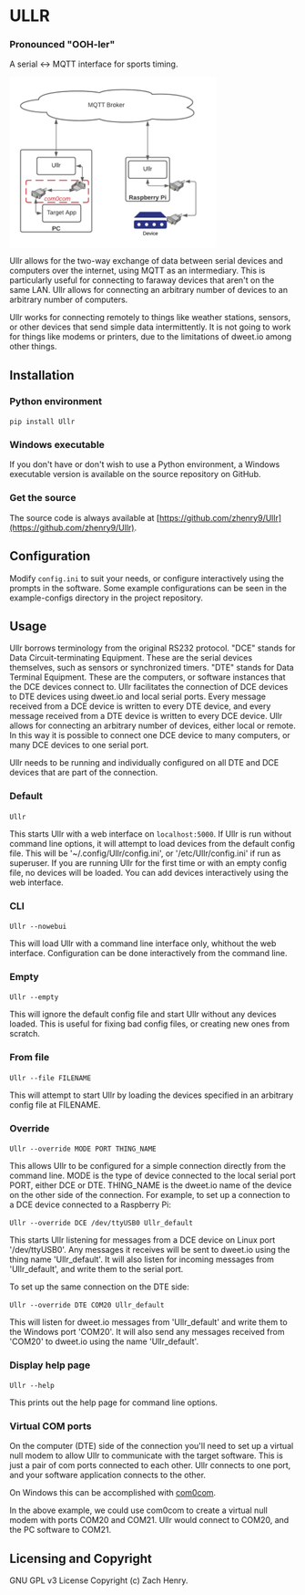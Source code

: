 # ULLR
### Pronounced "OOH-ler"
A serial <-> MQTT interface for sports timing.

<img src="https://github.com/zhenry9/Ullr/raw/main/Ullr-signal-flow.png" height="300" align="middle">

Ullr allows for the two-way exchange of data between serial devices and computers over the internet, 
using MQTT as an intermediary. 
This is particularly useful for connecting to faraway devices that aren't on the same LAN. 
Ullr allows for connecting an arbitrary number of devices to an arbitrary number of computers.

Ullr works for connecting remotely to things like weather stations, sensors, or other devices that send 
simple data intermittently. It is not going to work for things like modems or printers, due to the limitations of 
dweet.io among other things.

## Installation
### Python environment
  
`pip install Ullr`
  
### Windows executable
If you don't have or don't wish to use a Python environment, a Windows executable version is available on the source
repository on GitHub.

### Get the source
The source code is always available at [https://github.com/zhenry9/Ullr](https://github.com/zhenry9/Ullr).

## Configuration
Modify `config.ini` to suit your needs, or configure interactively using the prompts in the software. Some example
configurations can be seen in the example-configs directory in the project repository.

## Usage

Ullr borrows terminology from the original RS232 protocol. "DCE" stands for Data Circuit-terminating Equipment. These 
are the serial devices themselves, such as sensors or synchronized timers. "DTE" stands for Data Terminal Equipment. 
These are the computers, or software instances that the DCE devices connect to. Ullr facilitates the connection of 
DCE devices to DTE devices using dweet.io and local serial ports. Every message received from a DCE device is written to 
every DTE device, and every message received from a DTE device is written to every DCE device. Ullr allows for 
connecting an arbitrary number of devices, either local or remote. In this way it is possible to connect one DCE device 
to many computers, or many DCE devices to one serial port. 

Ullr needs to be running and individually configured on all DTE and DCE devices that are part of the connection.

### Default
`Ullr`

This starts Ullr with a web interface on `localhost:5000`.
If Ullr is run without command line options, it will attempt to load devices from the default config file. This
will be '~/.config/Ullr/config.ini', or '/etc/Ullr/config.ini' if run as superuser. 
If you are running Ullr for the first time or with an empty config file, no devices will be loaded. You can add
devices interactively using the web interface.

### CLI
`Ullr --nowebui`

This will load Ullr with a command line interface only, whithout the web interface. 
Configuration can be done interactively from the command line.

### Empty
`Ullr --empty`

This will ignore the default config file and start Ullr without any devices loaded. This is useful for fixing bad
config files, or creating new ones from scratch.

### From file
`Ullr --file FILENAME`

This will attempt to start Ullr by loading the devices specified in an arbitrary config file at FILENAME.

### Override
`Ullr --override MODE PORT THING_NAME`

This allows Ullr to be configured for a simple connection directly from the command line. MODE is the type of device
connected to the local serial port PORT, either DCE or DTE. THING_NAME is the dweet.io name of the device on the other
side of the connection. For example, to set up a connection to a DCE device connected to a Raspberry Pi:

```Ullr --override DCE /dev/ttyUSB0 Ullr_default```

This starts Ullr listening for messages from a DCE device on Linux port '/dev/ttyUSB0'. Any messages it receives will
be sent to dweet.io using the thing name 'Ullr_default'. It will also listen for incoming messages from 
'Ullr_default', and write them to the serial port.

To set up the same connection on the DTE side:

```Ullr --override DTE COM20 Ullr_default```

This will listen for dweet.io messages from 'Ullr_default' and write them to the Windows port 'COM20'. It will also
 send any messages received from 'COM20' to dweet.io using the name 'Ullr_default'.

### Display help page

`Ullr --help`
  
This prints out the help page for command line options.


### Virtual COM ports
On the computer (DTE) side of the connection you'll need to set up a virtual null modem to allow Ullr to 
communicate with the target software. This is just a pair of com ports connected to each other. Ullr connects to 
one port, and your software application connects to the other. 

On Windows this can be accomplished with [com0com](https://sourceforge.net/projects/com0com/).

In the above example, we could use com0com to create a virtual null modem with ports COM20 and COM21. 
Ullr would connect to COM20, and the PC software to COM21.

## Licensing and Copyright
GNU GPL v3 License
Copyright (c) Zach Henry.
